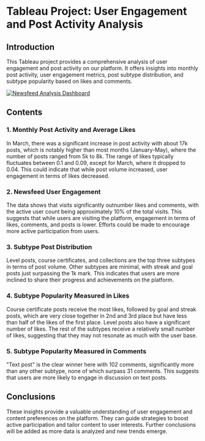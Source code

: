# Tableau Project: User Engagement and Post Activity Analysis

## Introduction
This Tableau project provides a comprehensive analysis of user engagement and post activity on our platform. It offers insights into monthly post activity, user engagement metrics, post subtype distribution, and subtype popularity based on likes and comments.


<div class='tableauPlaceholder' id='viz1720613838792' style='position: relative'><noscript><a href='#'><img alt='Newsfeed Analysis Dashboard ' src='https:&#47;&#47;public.tableau.com&#47;static&#47;images&#47;ne&#47;newsfeed_analysis_17206077806250&#47;Dashboard1&#47;1_rss.png' style='border: none' /></a></noscript><object class='tableauViz'  style='display:none;'><param name='host_url' value='https%3A%2F%2Fpublic.tableau.com%2F' /> <param name='embed_code_version' value='3' /> <param name='site_root' value='' /><param name='name' value='newsfeed_analysis_17206077806250&#47;Dashboard1' /><param name='tabs' value='no' /><param name='toolbar' value='yes' /><param name='static_image' value='https:&#47;&#47;public.tableau.com&#47;static&#47;images&#47;ne&#47;newsfeed_analysis_17206077806250&#47;Dashboard1&#47;1.png' /> <param name='animate_transition' value='yes' /><param name='display_static_image' value='yes' /><param name='display_spinner' value='yes' /><param name='display_overlay' value='yes' /><param name='display_count' value='yes' /><param name='language' value='en-US' /></object></div>                <script type='text/javascript'>                    var divElement = document.getElementById('viz1720613838792');                    var vizElement = divElement.getElementsByTagName('object')[0];                    if ( divElement.offsetWidth > 800 ) { vizElement.style.minWidth='420px';vizElement.style.maxWidth='650px';vizElement.style.width='100%';vizElement.style.minHeight='587px';vizElement.style.maxHeight='887px';vizElement.style.height=(divElement.offsetWidth*0.75)+'px';} else if ( divElement.offsetWidth > 500 ) { vizElement.style.minWidth='420px';vizElement.style.maxWidth='650px';vizElement.style.width='100%';vizElement.style.minHeight='587px';vizElement.style.maxHeight='887px';vizElement.style.height=(divElement.offsetWidth*0.75)+'px';} else { vizElement.style.width='100%';vizElement.style.height='1677px';}                     var scriptElement = document.createElement('script');                    scriptElement.src = 'https://public.tableau.com/javascripts/api/viz_v1.js';                    vizElement.parentNode.insertBefore(scriptElement, vizElement);                </script>


## Contents

### 1. Monthly Post Activity and Average Likes
In March, there was a significant increase in post activity with about 17k posts, which is notably higher than most months (January-May), where the number of posts ranged from 5k to 8k. The range of likes typically fluctuates between 0.1 and 0.09, except for March, where it dropped to 0.04. This could indicate that while post volume increased, user engagement in terms of likes decreased.

### 2. Newsfeed User Engagement
The data shows that visits significantly outnumber likes and comments, with the active user count being approximately 10% of the total visits. This suggests that while users are visiting the platform, engagement in terms of likes, comments, and posts is lower. Efforts could be made to encourage more active participation from users.

### 3. Subtype Post Distribution
Level posts, course certificates, and collections are the top three subtypes in terms of post volume. Other subtypes are minimal, with streak and goal posts just surpassing the 1k mark. This indicates that users are more inclined to share their progress and achievements on the platform.

### 4. Subtype Popularity Measured in Likes
Course certificate posts receive the most likes, followed by goal and streak posts, which are very close together in 2nd and 3rd place but have less than half of the likes of the first place. Level posts also have a significant number of likes. The rest of the subtypes receive a relatively small number of likes, suggesting that they may not resonate as much with the user base.

### 5. Subtype Popularity Measured in Comments
"Text post" is the clear winner here with 102 comments, significantly more than any other subtype, none of which surpass 31 comments. This suggests that users are more likely to engage in discussion on text posts.

## Conclusions
These insights provide a valuable understanding of user engagement and content preferences on the platform. They can guide strategies to boost active participation and tailor content to user interests. Further conclusions will be added as more data is analyzed and new trends emerge.

